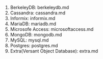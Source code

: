 
1. BerkeleyDB: berkeleydb.md
2. Cassandra: cassandra.md
3. Informix: informix.md
4. MariaDB: mariadb.md
5. Microsofe Access: microsoftaccess.md
6. MongoDB: mongodb.md
7. MySQL: mysql.md
8. Postgres: postgres.md
9. Extra(Versant Object Database): extra.md